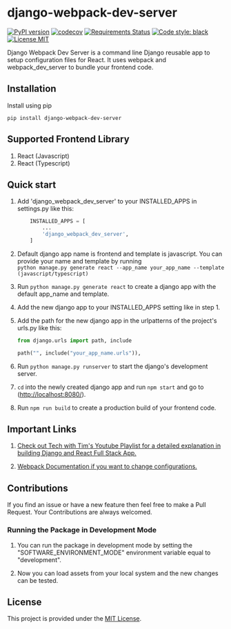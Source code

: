 # django-webpack-dev-server

[![PyPI version](https://badge.fury.io/py/django-webpack-dev-server.svg)](https://badge.fury.io/py/django-webpack-dev-server)
[![codecov](https://codecov.io/gh/Jitensid/django-webpack-dev-server/branch/main/graph/badge.svg?token=D952NCAC8I)](https://codecov.io/gh/Jitensid/django-webpack-dev-server)
[![Requirements Status](https://requires.io/github/Jitensid/django-webpack-dev-server/requirements.svg?branch=main)](https://requires.io/github/Jitensid/django-webpack-dev-server/requirements/?branch=main)
[![Code style: black](https://img.shields.io/badge/code%20style-black-000000.svg)](https://github.com/psf/black)
[![License MIT](https://img.shields.io/github/license/Jitensid/django-webpack-dev-server?color=purple)](https://github.com/Jitensid/django-webpack-dev-server/blob/main/LICENSE)

Django Webpack Dev Server is a command line Django reusable app to setup configuration files for React. It uses webpack and webpack_dev_server to
bundle your frontend code.

## Installation

Install using pip

`pip install django-webpack-dev-server`

## Supported Frontend Library

1.  React (Javascript)
2.  React (Typescript)

## Quick start

1.  Add 'django_webpack_dev_server' to your INSTALLED_APPS in
    settings.py like this:

    ```python
        INSTALLED_APPS = [
            ...
            'django_webpack_dev_server',
        ]
    ```

2.  Default django app name is frontend and template is javascript. You can provide your name and template by running <br /> `python manage.py generate react --app_name your_app_name --template (javascript/typescript)`

3.  Run `python manage.py generate react` to create a django app with the default app_name and template.

4.  Add the new django app to your INSTALLED_APPS setting like in step 1.

5.  Add the path for the new django app in the urlpatterns of the project's urls.py like this:

    ```python
    from django.urls import path, include

    path("", include("your_app_name.urls")),
    ```

6.  Run `python manage.py runserver` to start the django's development
    server.

7.  `cd` into the newly created django app and run `npm start` and go to
    (<http://localhost:8080/>).

8.  Run `npm run build` to create a production build of your frontend code.

## Important Links

1. [Check out Tech with Tim's Youtube Playlist for a detailed explanation in building Django and React Full Stack App.](https://www.youtube.com/watch?v=JD-age0BPVo&list=PLzMcBGfZo4-kCLWnGmK0jUBmGLaJxvi4j)

2. [Webpack Documentation if you want to change configurations.](https://v4.webpack.js.org/concepts/)

## Contributions

If you find an issue or have a new feature then feel free to make a Pull Request. Your Contributions are always welcomed.

### Running the Package in Development Mode

1. You can run the package in development mode by setting the "SOFTWARE_ENVIRONMENT_MODE" environment variable equal to "development".

2. Now you can load assets from your local system and the new changes can be tested.

## License

This project is provided under the [MIT License](https://github.com/Jitensid/django-webpack-dev-server/blob/main/LICENSE).
